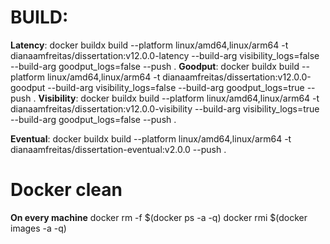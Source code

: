 # BUILD:
**Latency**: docker buildx build --platform linux/amd64,linux/arm64 -t dianaamfreitas/dissertation:v12.0.0-latency --build-arg visibility_logs=false --build-arg goodput_logs=false --push . 
**Goodput**: docker buildx build --platform linux/amd64,linux/arm64 -t dianaamfreitas/dissertation:v12.0.0-goodput --build-arg visibility_logs=false --build-arg goodput_logs=true --push .
**Visibility**: docker buildx build --platform linux/amd64,linux/arm64 -t dianaamfreitas/dissertation:v12.0.0-visibility --build-arg visibility_logs=true --build-arg goodput_logs=false --push .

**Eventual**:
docker buildx build --platform linux/amd64,linux/arm64 -t dianaamfreitas/dissertation-eventual:v2.0.0 --push .

# Docker clean
**On every machine**
docker rm -f $(docker ps -a -q)
docker rmi $(docker images -a -q)